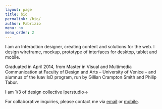 ```yaml
---
layout: page
title: bio
permalink: /bio/
author: Fabrizio
menu: no
menu_order: 2
---
```


I am an Interaction designer, creating content and solutions for the web. I design wireframe, mockup, prototype of interfaces for desktop, tablet and mobile.

Graduated in April 2014, from Master in Visual and Multimedia Communication at Faculty of Design and Arts – University of Venice – and alumnus of the Iuav IxD program, run by Gillian Crampton Smith and Philip Tabor.

I am 1/3 of design collective Iperstudio→

For collaborative inquiries, please contact me via <a href="mailto:fabrizio.goglia@gmail.com">email</a> or <a href="tel=+39 334 37 81 030">mobile</a>.
